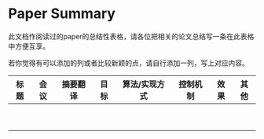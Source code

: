 # Paper Summary

此文档作阅读过的paper的总结性表格，请各位把相关的论文总结写一条在此表格中方便互享。

若你觉得有可以添加的列或者比较新颖的点，请自行添加一列，写上对应内容。

| 标题 | 会议 | 摘要翻译 | 目标 | 算法/实现方式 | 控制机制 | 效果 | 其他 |
| :--: | :--: | :------: | :--: | :-----------: | :------: | :--: | :--: |
|      |      |          |      |               |          |      |      |
|      |      |          |      |               |          |      |      |
|      |      |          |      |               |          |      |      |
|      |      |          |      |               |          |      |      |
|      |      |          |      |               |          |      |      |
|      |      |          |      |               |          |      |      |
|      |      |          |      |               |          |      |      |
|      |      |          |      |               |          |      |      |
|      |      |          |      |               |          |      |      |



